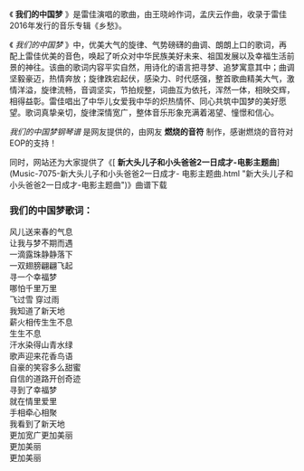 

《 **我们的中国梦** 》是雷佳演唱的歌曲，由王晓岭作词，孟庆云作曲，收录于雷佳2016年发行的音乐专辑《乡愁》。

《 _我们的中国梦_
》中，优美大气的旋律、气势磅礴的曲调、朗朗上口的歌词，再配上雷佳优美的音色，唤起了听众对中华民族美好未来、祖国发展以及幸福生活前景的神往。该曲的歌词内容平实自然，用诗化的语言把寻梦、追梦寓意其中；曲调坚毅豪迈，热情奔放；旋律跌宕起伏，感染力、时代感强，整首歌曲精美大气，激情洋溢，旋律流畅，音调坚实，节拍规整，词曲互为依托，浑然一体，相映交辉，相得益彰。雷佳唱出了中华儿女爱我中华的炽热情怀、同心共筑中国梦的美好愿望。歌词真挚亲切，旋律深情宽广，整体音乐形象充满着渴望、憧憬和信心。

_我们的中国梦钢琴谱_ 是网友提供的，由网友 **燃烧的音符** 制作，感谢燃烧的音符对EOP的支持！

同时，网站还为大家提供了《[ **新大头儿子和小头爸爸2一日成才-电影主题曲**](Music-7075-新大头儿子和小头爸爸2一日成才-
电影主题曲.html "新大头儿子和小头爸爸2一日成才-电影主题曲")》曲谱下载

### 我们的中国梦歌词：

风儿送来春的气息  
让我与梦不期而遇  
一滴露珠静静落下  
一双翅膀翩翩飞起  
寻一个幸福梦  
哪怕千里万里  
飞过雪 穿过雨  
我知道了新天地  
薪火相传生生不息  
生生不息  
汗水染得山青水绿  
歌声迎来花香鸟语  
自豪的笑容多么甜蜜  
自信的道路开创奇迹  
寻到了幸福梦  
就在情里爱里  
手相牵心相聚  
我看到了新天地  
更加宽广更加美丽  
更加美丽  
更加美丽

